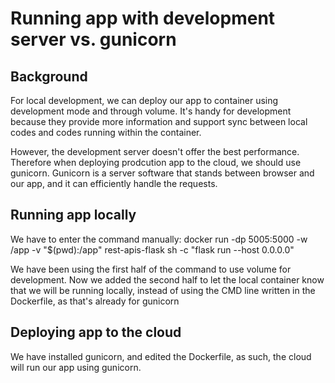 # Running app with development server vs. gunicorn

## Background
For local development, we can deploy our app to container using development mode and through volume. It's handy for development because they provide more information and support sync between local codes and codes running within the container.

However, the development server doesn't offer the best performance. Therefore when deploying prodcution app to the cloud, we should use gunicorn. Gunicorn is a server software that stands between browser and our app, and it can efficiently handle the requests. 

## Running app locally
We have to enter the command manually:
docker run -dp 5005:5000 -w /app -v "$(pwd):/app" rest-apis-flask sh -c "flask run --host 0.0.0.0"

We have been using the first half of the command to use volume for development. Now we added the second half to let the local container know that we will be running locally, instead of using the CMD line written in the Dockerfile, as that's already for gunicorn

## Deploying app to the cloud
We have installed gunicorn, and edited the Dockerfile, as such, the cloud will run our app using gunicorn.